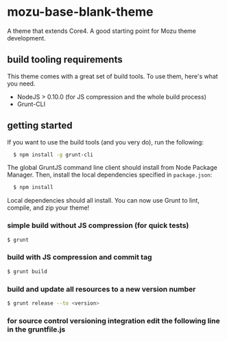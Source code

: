 mozu-base-blank-theme
=============

A theme that extends Core4. A good starting point for Mozu theme development.

build tooling requirements
--------------------------

This theme comes with a great set of build tools. To use them, here's what you need.

* NodeJS > 0.10.0 (for JS compression and the whole build process)
* Grunt-CLI

getting started
---------------

If you want to use the build tools (and you very do), run the following:
```bash
  $ npm install -g grunt-cli
```
The global GruntJS command line client should install from Node Package Manager. Then, install the local dependencies specified in `package.json`:
```bash
  $ npm install
```

Local dependencies should all install. You can now use Grunt to lint, compile, and zip your theme!

### simple build without JS compression (for quick tests)
```bash
$ grunt
```

### build with JS compression and commit tag
```bash
$ grunt build
```

### build and update all resources to a new version number
```bash
$ grunt release --to <version>
```

### for source control versioning integration edit the following line in the gruntfile.js
```versionCmd = ':'; // ':' returns nothing. replace with e.g. 'git describe --tags --always' or 'svn info'
```